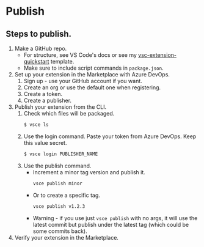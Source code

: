 # Publish


## Steps to publish.

1. Make a GitHub repo.
    - For structure, see VS Code's docs or see my [vsc-extension-quickstart](https://github.com/MichaelCurrin/vsc-extension-quickstart) template.
    - Make sure to include script commands in `package.json`.
1. Set up your extension in the Marketplace with Azure DevOps.
    1. Sign up - use your GitHub account if you want.
    1. Create an org or use the default one when registering.
    1. Create a token.
    1. Create a publisher.
1. Publish your extension from the CLI.
    1. Check which files will be packaged.
        ```sh
        $ vsce ls
        ```
    1. Use the login command. Paste your token from Azure DevOps. Keep this value secret.
        ```sh
        $ vsce login PUBLISHER_NAME
        ```
    1. Use the publish command.
        - Increment a minor tag version and publish it. 
            ```sh
            vsce publish minor
            ```
        - Or to create a specific tag.
            ```sh
            vsce publish v1.2.3
            ```
        - Warning - if you use just `vsce publish` with no args, it will use the latest commit but publish under the latest tag (which could be some commits back).
1. Verify your extension in the Marketplace.
